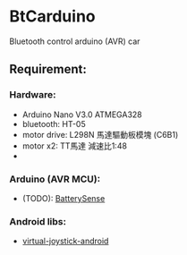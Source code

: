 # BtCarduino
Bluetooth control arduino (AVR) car

## Requirement:
### Hardware:
- Arduino Nano V3.0 ATMEGA328
- bluetooth: HT-05
- motor drive: L298N 馬達驅動板模塊 (C6B1)
- motor x2: TT馬達 減速比1:48 
- 
### Arduino (AVR MCU):
- (TODO): [BatterySense](https://github.com/rlogiacco/BatterySense)

### Android libs:
- [virtual-joystick-android](https://github.com/controlwear/virtual-joystick-android.git)
